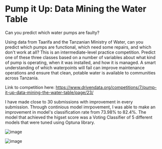 # Pump it Up: Data Mining the Water Table

Can you predict which water pumps are faulty?

Using data from Taarifa and the Tanzanian Ministry of Water, can you predict which pumps are functional, which need some repairs, and which don't work at all? This is an intermediate-level practice competition. Predict one of these three classes based on a number of variables about what kind of pump is operating, when it was installed, and how it is managed. A smart understanding of which waterpoints will fail can improve maintenance operations and ensure that clean, potable water is available to communities across Tanzania.

Link to competition here: 
https://www.drivendata.org/competitions/7/pump-it-up-data-mining-the-water-table/page/23/


I have made close to 30 submissions with improvement in every submission. Through continious model imrpovement, I was able to make an improvement in model's classification rate from 73.98% to 82.4%. The model that achieved the higset score was a Voting Classifier of 5 different models that were tuned using Optuna library. 

![image](https://user-images.githubusercontent.com/45947172/152149677-493f4dc2-610d-4b44-bfa4-fc0a722c90ce.png)

![image](https://user-images.githubusercontent.com/45947172/152149762-fe073dac-b2ae-447c-8a1e-ede362130e92.png)
